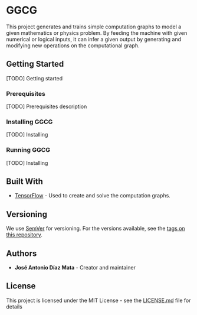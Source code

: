 # GGCG

This project generates and trains simple computation graphs to model a given mathematics or physics problem. By feeding the machine with given numerical or logical inputs, it can infer a given output by generating and modifying new operations on the computational graph.

## Getting Started

[TODO] Getting started

### Prerequisites

[TODO] Prerequisites description

### Installing GGCG

[TODO] Installing

### Running GGCG

[TODO] Installing

## Built With

* [TensorFlow](https://www.tensorflow.org/) - Used to create and solve the computation graphs.

## Versioning

We use [SemVer](http://semver.org/) for versioning. For the versions available, see the [tags on this repository](https://github.com/your/project/tags). 

## Authors

* **José Antonio Díaz Mata** - Creator and maintainer

## License

This project is licensed under the MIT License - see the [LICENSE.md](LICENSE.md) file for details
